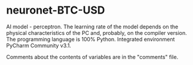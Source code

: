 # neuronet-BTC-USD
AI model - perceptron. The learning rate of the model depends on the physical characteristics of the PC and, probably, on the compiler version. The programming language is 100% Python. Integrated environment PyCharm Community v3.1.

Comments about the contents of variables are in the "comments" file.
